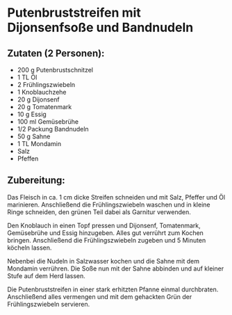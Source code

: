 Putenbruststreifen mit Dijonsenfsoße und Bandnudeln
===================================================

Zutaten (2 Personen):
---------------------
 * 200&nbsp;g Putenbrustschnitzel
 * 1&nbsp;TL Öl
 * 2&nbsp;Frühlingszwiebeln
 * 1&nbsp;Knoblauchzehe
 * 20&nbsp;g Dijonsenf
 * 20&nbsp;g Tomatenmark
 * 10&nbsp;g Essig
 * 100&nbsp;ml Gemüsebrühe
 * 1/2&nbsp;Packung Bandnudeln
 * 50&nbsp;g Sahne
 * 1&nbsp;TL Mondamin
 * Salz
 * Pfeffen


Zubereitung:
------------
Das Fleisch in ca. 1&nbsp;cm dicke Streifen schneiden und mit Salz, Pfeffer und Öl marinieren. Anschließend die Frühlingszwiebeln waschen und in kleine Ringe schneiden, den grünen Teil dabei als Garnitur verwenden.

Den Knoblauch in einen Topf pressen und Dijonsenf, Tomatenmark, Gemüsebrühe und Essig hinzugeben. Alles gut verrührt zum Kochen bringen. Anschließend die Frühlingszwiebeln zugeben und 5 Minuten köcheln lassen.

Nebenbei die Nudeln in Salzwasser kochen und die Sahne mit dem Mondamin verrühren. Die Soße nun mit der Sahne abbinden und auf kleiner Stufe auf dem Herd lassen.

Die Putenbruststreifen in einer stark erhitzten Pfanne einmal durchbraten. Anschließend alles vermengen und mit dem gehackten Grün der Frühlingszwiebeln servieren.
